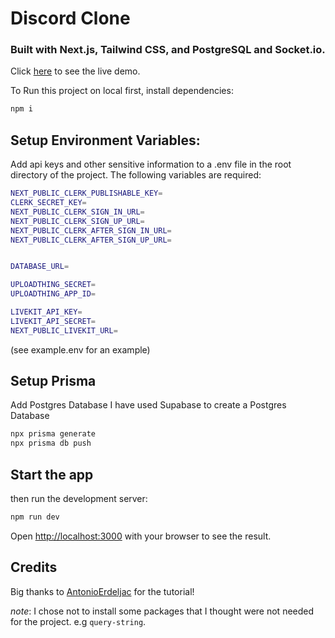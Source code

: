 # Discord Clone

### Built with Next.js, Tailwind CSS, and PostgreSQL and Socket.io.

Click [here](https://discord-clone-q7f5.onrender.com/) to see the live demo.

To Run this project on local first, install dependencies:

```bash
npm i
```

## Setup Environment Variables:

Add api keys and other sensitive information to a .env file in the root directory of the project. The following variables are required:

```bash
NEXT_PUBLIC_CLERK_PUBLISHABLE_KEY=
CLERK_SECRET_KEY=
NEXT_PUBLIC_CLERK_SIGN_IN_URL=
NEXT_PUBLIC_CLERK_SIGN_UP_URL=
NEXT_PUBLIC_CLERK_AFTER_SIGN_IN_URL=
NEXT_PUBLIC_CLERK_AFTER_SIGN_UP_URL=


DATABASE_URL=

UPLOADTHING_SECRET=
UPLOADTHING_APP_ID=

LIVEKIT_API_KEY=
LIVEKIT_API_SECRET=
NEXT_PUBLIC_LIVEKIT_URL=
```

(see example.env for an example)

## Setup Prisma

Add Postgres Database I have used Supabase to create a Postgres Database

```bash
npx prisma generate
npx prisma db push
```

## Start the app

then run the development server:

```bash
npm run dev
```

Open [http://localhost:3000](http://localhost:3000) with your browser to see the result.

## Credits

Big thanks to [AntonioErdeljac](https://github.com/AntonioErdeljac/next13-discord-clone) for the tutorial!

_note_: I chose not to install some packages that I thought were not needed for the project. e.g `query-string`.
